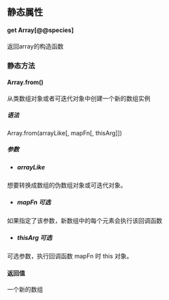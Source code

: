 ## 静态属性
#### get Array[@@species]
返回array的构造函数

### 静态方法
#### Array.from()
从类数组对象或者可迭代对象中创建一个新的数组实例
##### 语法
Array.from(arrayLike[, mapFn[, thisArg]])
##### 参数
- ##### arrayLike 
想要转换成数组的伪数组对象或可迭代对象。
- ##### mapFn 可选
 如果指定了该参数，新数组中的每个元素会执行该回调函数
- ##### thisArg 可选
可选参数，执行回调函数 mapFn 时 this 对象。
#### 返回值
一个新的数组


